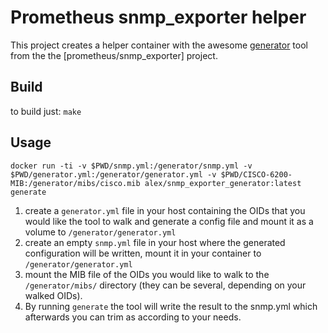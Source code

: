 

Prometheus snmp_exporter helper
===============================

This project creates a helper container with the awesome [generator](https://github.com/prometheus/snmp_exporter/blob/master/generator/README.md) tool from the the [prometheus/snmp_exporter] project. 


## Build

to build just: 
```make```


## Usage

```
docker run -ti -v $PWD/snmp.yml:/generator/snmp.yml -v $PWD/generator.yml:/generator/generator.yml -v $PWD/CISCO-6200-MIB:/generator/mibs/cisco.mib alex/snmp_exporter_generator:latest  generate
```

1. create a `generator.yml` file in your host containing the OIDs that you would like the tool to walk and generate a config file and mount it as a volume to `/generator/generator.yml`
2. create an empty `snmp.yml` file in your host where the generated configuration will be written, mount it in your container to `/generator/generator.yml`
3. mount the MIB file of the OIDs you would like to walk to the `/generator/mibs/` directory (they can be several, depending on your walked OIDs).
4. By running `generate` the tool will write the result to the snmp.yml which afterwards you can trim as according to your needs.



